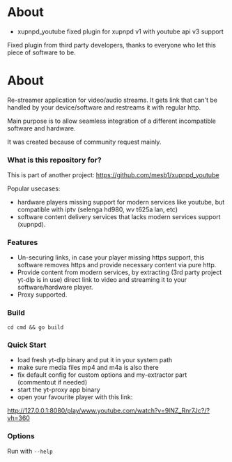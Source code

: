 # About
*  xupnpd_youtube fixed plugin for xupnpd v1 with youtube api v3 support

Fixed plugin from third party developers, thanks to everyone who let this piece of software to be.


# About 
Re-streamer application for video/audio streams. It gets link that can't be handled by your device/software and restreams it with regular http.

Main purpose is to allow seamless integration of a different incompatible software and hardware.

It was created because of community request mainly.

### What is this repository for? ###

This is part of another project: https://github.com/mesb1/xupnpd_youtube

Popular usecases: 
*  hardware players missing support for modern services like youtube, but compatible with iptv (selenga hd980, wv t625a lan, etc)
*  software content delivery services that lacks modern services support (xupnpd).

### Features

*  Un-securing links, in case your player missing https support, this software removes https and provide necessary content via pure http.
*  Provide content from modern services, by extracting (3rd party project yt-dlp is in use) direct link to video and streaming it to your software/hardware player.
*  Proxy supported.

### Build ###

`cd cmd && go build`

### Quick Start ###

*  load fresh yt-dlp binary and put it in your system path
*  make sure media files mp4 and m4a is also there
*  fix default config for custom options and my-extractor part (commentout if needed)
*  start the yt-proxy app binary
*  open your favourite player with this link:
  
http://127.0.0.1:8080/play/www.youtube.com/watch?v=9lNZ_Rnr7Jc?/?vh=360


### Options ###

Run with `--help`
